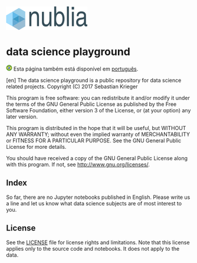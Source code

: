 ![nublia](./img/nublia_logo.png)
# data science playground

![português](./img/flag_round_br.png) Esta página também está
disponível em [português](LEIAME.md).

[en] The data science playground is a public repository for data science
related projects.
Copyright (C) 2017 Sebastian Krieger

This program is free software: you can redistribute it and/or modify
it under the terms of the GNU General Public License as published by
the Free Software Foundation, either version 3 of the License, or
(at your option) any later version.

This program is distributed in the hope that it will be useful,
but WITHOUT ANY WARRANTY; without even the implied warranty of
MERCHANTABILITY or FITNESS FOR A PARTICULAR PURPOSE.  See the
GNU General Public License for more details.

You should have received a copy of the GNU General Public License
along with this program.  If not, see <http://www.gnu.org/licenses/>.


## Index

So far, there are no Jupyter notebooks published in English. Please write us
a line and let us know what data science subjects are of most interest to you.


## License

See the [LICENSE](LICENSE.md) file for license rights and limitations.
Note that this license applies only to the source code and notebooks. It
does not apply to the data.
